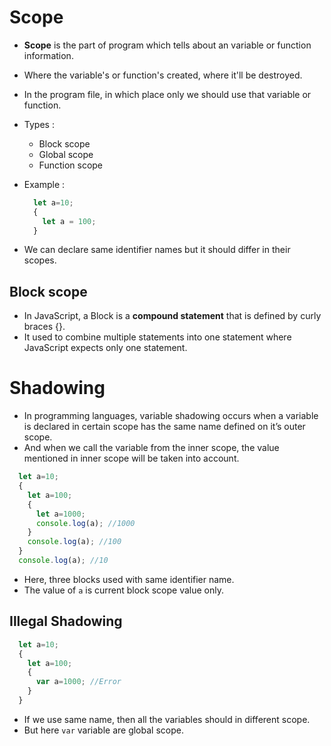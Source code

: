 # Scope

- **Scope** is the part of program which tells about an variable or function information.
- Where the variable's or function's created, where it'll be destroyed.
- In the program file, in which place only we should use that variable or function.
- Types :
    - Block scope
    - Global scope
    - Function scope

- Example :

    ```js
      let a=10;
      {
        let a = 100;
      }
    ```
    
- We can declare same identifier names but it should differ in their scopes.

## Block scope
- In JavaScript, a Block is a **compound statement** that is defined by curly braces {}.
- It used to combine multiple statements into one statement where JavaScript expects only one statement.

# Shadowing 
- In programming languages, variable shadowing occurs when a variable is declared in certain scope has the same name defined on it’s outer scope. 
- And when we call the variable from the inner scope, the value mentioned in inner scope will be taken into account.


```js
  let a=10;
  {
    let a=100;
    {
      let a=1000;
      console.log(a); //1000
    }
    console.log(a); //100
  }
  console.log(a); //10
```
- Here, three blocks used with same identifier name.
- The value of `a` is current block scope value only.

## Illegal Shadowing

```js
  let a=10;
  {
    let a=100;
    {
      var a=1000; //Error
    }
  }
```

- If we use same name, then all the variables should in different scope.
- But here `var` variable are global scope.
